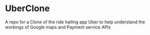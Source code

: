 # UberClone
A repo for a Clone of the ride hailing app Uber to help understand the workings of Google maps and Payment service APIs
